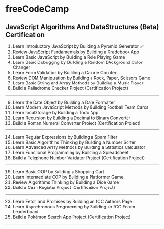 # freeCodeCamp

## JavaScript Algorithms And DataStructures (Beta) Certification

1. Learn Introductory JavaScript by Building a Pyramid Generator ✅
2. Review JavaScript Fundamentals by Building a Gradebook App
3. Learn Basic JavaScript by Building a Role Playing Game
4. Learn Basic Debugging by Building a Random BAckground Color Changer
5. Learn Form Validation by Building a Calorie Counter
6. Review DOM Manipulation by Building a Rock, Paper, Scissors Game
7. Learn Basic String and Array Methods by Building a Music Player
8. Build a Palindrome Checker Project (Certification Project)

---

9. Learn the Date Object by Building a Date Formatter
10. Learn Modern JavaScript Methods by Building Football Team Cards
11. Learn localStorage by Building a Todo App
12. Learn Recursion by Building a Decimal to Binary Converter
13. Build a Roman Numeral Converter Project (Certification Project)

---

14. Learn Regular Expressions by Building a Spam Filter
15. Learn Basic Algorithms Thinking by Building a Number Sorter
16. Learn Advanced Array Methods by Building a Statistics Calculator
17. Learn Functional Programming by Building a Spreadsheet
18. Build a Telephone Number Validator Project (Certification Project)

---

19. Learn Basic OOP by Building a Shopping Cart
20. Learn Intermediate OOP by Building a Platformer Game
21. Review Algorithms Thinking by Building a Dice Game
22. Build a Cash Register Project (Certification Project)

---

23. Learn Fetch and Promises by Building an fCC Authors Page
24. Learn Asynchronous Programming by Building an fCC Forum Leaderboard
25. Build a Pokémon Search App Project (Certification Project)

---
